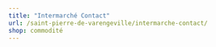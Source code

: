 ```yaml
---
title: "Intermarché Contact"
url: /saint-pierre-de-varengeville/intermarche-contact/
shop: commodité
---
```

